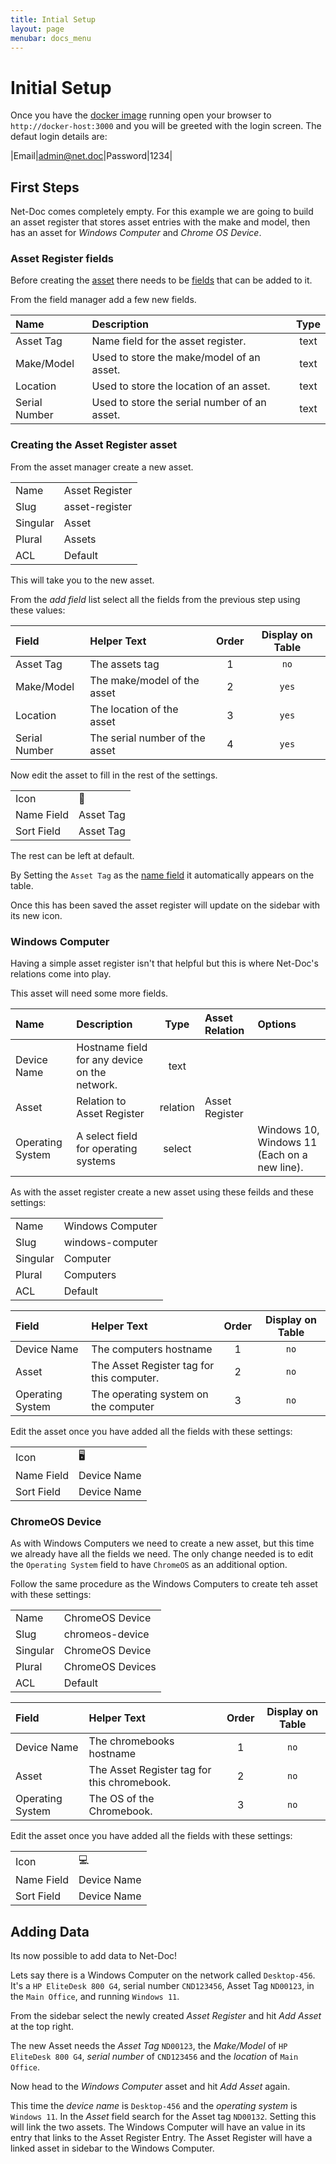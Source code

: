 ```yaml
---
title: Intial Setup
layout: page
menubar: docs_menu
---
```


# Initial Setup

Once you have the [docker image](/docs/getting-started/installation) running
open your browser to `http://docker-host:3000` and you will be greeted with the
login screen. The defaut login details are:

|Email|admin@net.doc|Password|1234|

## First Steps

Net-Doc comes completely empty. For this example we are going to build an asset
register that stores asset entries with the make and model, then has an asset
for _Windows Computer_ and _Chrome OS Device_.

### Asset Register fields

Before creating the [asset](/net-doc/docs/concepts/assets/) there needs to be
[fields](/net-doc/docs/concepts/fields) that can be added to it.

From the field manager add a few new fields.

| Name          | Description                                  | Type |
| :------------ | :------------------------------------------- | :--: |
| Asset Tag     | Name field for the asset register.           | text |
| Make/Model    | Used to store the make/model of an asset.    | text |
| Location      | Used to store the location of an asset.      | text |
| Serial Number | Used to store the serial number of an asset. | text |

### Creating the Asset Register asset

From the asset manager create a new asset.

|          |                |
| :------- | :------------- |
| Name     | Asset Register |
| Slug     | asset-register |
| Singular | Asset          |
| Plural   | Assets         |
| ACL      | Default        |

This will take you to the new asset.

From the _add field_ list select all the fields from the previous step using
these values:

| Field         | Helper Text                    | Order | Display on Table |
| :------------ | :----------------------------- | :---: | :--------------: |
| Asset Tag     | The assets tag                 |   1   |       `no`       |
| Make/Model    | The make/model of the asset    |   2   |      `yes`       |
| Location      | The location of the asset      |   3   |      `yes`       |
| Serial Number | The serial number of the asset |   4   |      `yes`       |

Now edit the asset to fill in the rest of the settings.

|            |           |
| :--------- | :-------- |
| Icon       | 🏢        |
| Name Field | Asset Tag |
| Sort Field | Asset Tag |

The rest can be left at default.

By Setting the `Asset Tag` as the
[name field](/net-doc/docs/concepts/assets#name-field) it automatically appears
on the table.

Once this has been saved the asset register will update on the sidebar with its
new icon.

### Windows Computer

Having a simple asset register isn't that helpful but this is where Net-Doc's
relations come into play.

This asset will need some more fields.

| Name             | Description                                   |   Type   | Asset Relation | Options                                      |
| :--------------- | :-------------------------------------------- | :------: | :------------- | :------------------------------------------- |
| Device Name      | Hostname field for any device on the network. |   text   |                |                                              |
| Asset            | Relation to Asset Register                    | relation | Asset Register |                                              |
| Operating System | A select field for operating systems          |  select  |                | Windows 10, Windows 11 (Each on a new line). |

As with the asset register create a new asset using these feilds and these
settings:

|          |                  |
| :------- | :--------------- |
| Name     | Windows Computer |
| Slug     | windows-computer |
| Singular | Computer         |
| Plural   | Computers        |
| ACL      | Default          |

| Field            | Helper Text                               | Order | Display on Table |
| :--------------- | :---------------------------------------- | :---: | :--------------: |
| Device Name      | The computers hostname                    |   1   |       `no`       |
| Asset            | The Asset Register tag for this computer. |   2   |       `no`       |
| Operating System | The operating system on the computer      |   3   |       `no`       |

Edit the asset once you have added all the fields with these settings:

|            |             |
| :--------- | :---------- |
| Icon       | 🖥️          |
| Name Field | Device Name |
| Sort Field | Device Name |

### ChromeOS Device

As with Windows Computers we need to create a new asset, but this time we
already have all the fields we need. The only change needed is to edit the
`Operating System` field to have `ChromeOS` as an additional option.

Follow the same procedure as the Windows Computers to create teh asset with
these settings:

|          |                  |
| :------- | :--------------- |
| Name     | ChromeOS Device  |
| Slug     | chromeos-device  |
| Singular | ChromeOS Device  |
| Plural   | ChromeOS Devices |
| ACL      | Default          |

| Field            | Helper Text                                 | Order | Display on Table |
| :--------------- | :------------------------------------------ | :---: | :--------------: |
| Device Name      | The chromebooks hostname                    |   1   |       `no`       |
| Asset            | The Asset Register tag for this chromebook. |   2   |       `no`       |
| Operating System | The OS of the Chromebook.                   |   3   |       `no`       |

Edit the asset once you have added all the fields with these settings:

|            |             |
| :--------- | :---------- |
| Icon       | 💻          |
| Name Field | Device Name |
| Sort Field | Device Name |

## Adding Data

Its now possible to add data to Net-Doc!

Lets say there is a Windows Computer on the network called `Desktop-456`. It's a
`HP EliteDesk 800 G4`, serial number `CND123456`, Asset Tag `ND00123`, in the
`Main Office`, and running `Windows 11`.

From the sidebar select the newly created _Asset Register_ and hit _Add Asset_
at the top right.

The new Asset needs the _Asset Tag_ `ND00123`, the _Make/Model_ of
`HP EliteDesk 800 G4`, _serial number_ of `CND123456` and the _location_ of
`Main Office`.

Now head to the _Windows Computer_ asset and hit _Add Asset_ again.

This time the _device name_ is `Desktop-456` and the _operating system_ is
`Windows 11`. In the _Asset_ field search for the Asset tag `ND00132`. Setting
this will link the two assets. The Windows Computer will have an value in its
entry that links to the Asset Register Entry. The Asset Register will have a
linked asset in sidebar to the Windows Computer.

